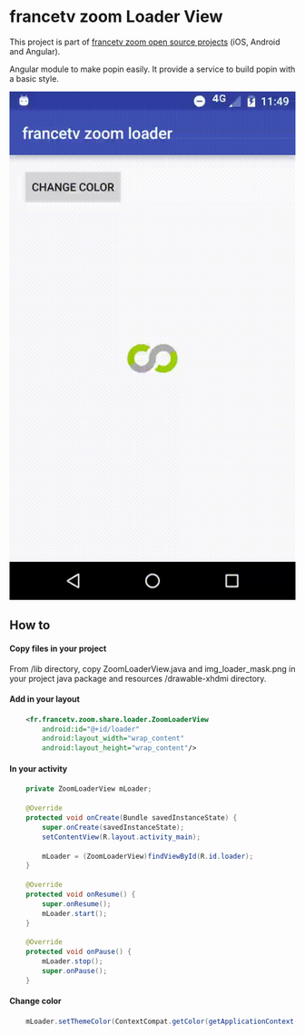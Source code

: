# francetv zoom Loader View #

This project is part of [francetv zoom open source projects](https://github.com/francetv/zoom-public) (iOS, Android and Angular).

Angular module to make popin easily. It provide a service to build popin with a basic style.

![](demo.gif)

## How to ##

#### Copy files in your project ####

From /lib directory, copy ZoomLoaderView.java and img_loader_mask.png in your project java package and resources /drawable-xhdmi directory.

#### Add in your layout ####

```xml
    <fr.francetv.zoom.share.loader.ZoomLoaderView
        android:id="@+id/loader"
        android:layout_width="wrap_content"
        android:layout_height="wrap_content"/>
```

#### In your activity ####


```java
    private ZoomLoaderView mLoader;

    @Override
    protected void onCreate(Bundle savedInstanceState) {
        super.onCreate(savedInstanceState);
        setContentView(R.layout.activity_main);

        mLoader = (ZoomLoaderView)findViewById(R.id.loader);
    }

    @Override
    protected void onResume() {
        super.onResume();
        mLoader.start();
    }

    @Override
    protected void onPause() {
        mLoader.stop();
        super.onPause();
    }
```

#### Change color ####

```java
    mLoader.setThemeColor(ContextCompat.getColor(getApplicationContext(), android.R.color.holo_purple));
```
